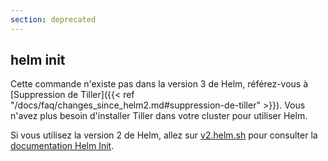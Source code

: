 ```yaml
---
section: deprecated
---
```


## helm init

Cette commande n'existe pas dans la version 3 de Helm, référez-vous à [Suppression de Tiller]({{< ref "/docs/faq/changes_since_helm2.md#suppression-de-tiller" >}}). Vous n'avez plus besoin d'installer Tiller dans votre cluster pour utiliser Helm.

Si vous utilisez la version 2 de Helm, allez sur [v2.helm.sh](https://v2.helm.sh/docs/helm/#helm-init) pour consulter la [documentation Helm Init](https://v2.helm.sh/docs/helm/#helm-init).
